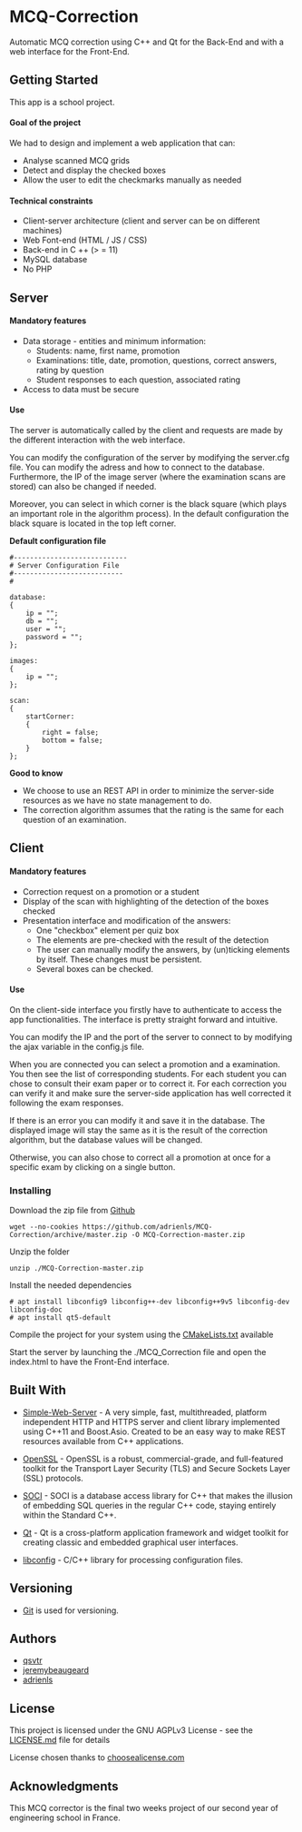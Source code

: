 # MCQ-Correction
Automatic MCQ correction using C++ and Qt for the Back-End and with a web interface for the Front-End.

## Getting Started
This app is a school project.

#### Goal of the project
We had to design and implement a web application that can:
* Analyse scanned MCQ grids
* Detect and display the checked boxes
* Allow the user to edit the checkmarks manually as needed

#### Technical constraints
* Client-server architecture (client and server can be on different machines)
* Web Font-end (HTML / JS / CSS)
* Back-end in C ++ (> = 11)
* MySQL database
* No PHP

## Server

#### Mandatory features
* Data storage - entities and minimum information:
  * Students: name, first name, promotion
  * Examinations: title, date, promotion, questions, correct answers, rating by question
  * Student responses to each question, associated rating
* Access to data must be secure

#### Use
The server is automatically called by the client and requests are made by the different interaction with the web interface.

You can modify the configuration of the server by modifying the server.cfg file.
You can modify the adress and how to connect to the database.
Furthermore, the IP of the image server (where the examination scans are stored) can also be changed if needed.

Moreover, you can select in which corner is the black square (which plays an important role in the algorithm process).
In the default configuration the black square is located in the top left corner.

**Default configuration file**
```
#----------------------------
# Server Configuration File
#---------------------------
#

database:
{
    ip = "";
    db = "";
    user = "";
    password = "";
};

images:
{
    ip = "";
};

scan:
{
    startCorner:
    {
        right = false;
        bottom = false;
    }
};
```

**Good to know**
* We choose to use an REST API in order to minimize the server-side resources as we have no state management to do.
* The correction algorithm assumes that the rating is the same for each question of an examination.

## Client

#### Mandatory features
* Correction request on a promotion or a student
* Display of the scan with highlighting of the detection of the boxes checked
* Presentation interface and modification of the answers:
  * One "checkbox" element per quiz box
  * The elements are pre-checked with the result of the detection
  * The user can manually modify the answers, by (un)ticking elements by itself. These changes must be persistent.
  * Several boxes can be checked.

#### Use
On the client-side interface you firstly have to authenticate to access the app functionalities.
The interface is pretty straight forward and intuitive.

You can modify the IP and the port of the server to connect to by modifying the ajax variable in the config.js file.

When you are connected you can select a promotion and a examination.
You then see the list of corresponding students.
For each student you can chose to consult their exam paper or to correct it.
For each correction you can verify it and make sure the server-side application has well corrected it following the exam responses.

If there is an error you can modify it and save it in the database.
The displayed image will stay the same as it is the result of the correction algorithm, but the database values will be changed.

Otherwise, you can also chose to correct all a promotion at once for a specific exam by clicking on a single button.

### Installing
Download the zip file from [Github](https://github.com/adrienls/MCQ-Correction)
```
wget --no-cookies https://github.com/adrienls/MCQ-Correction/archive/master.zip -O MCQ-Correction-master.zip
```

Unzip the folder
```
unzip ./MCQ-Correction-master.zip
```
Install the needed dependencies
```
# apt install libconfig9 libconfig++-dev libconfig++9v5 libconfig-dev libconfig-doc
# apt install qt5-default
```


Compile the project for your system using the [CMakeLists.txt](CMakeLists.txt) available

Start the server by launching the ./MCQ_Correction file and open the index.html to have the Front-End interface.

## Built With
* [Simple-Web-Server](https://gitlab.com/eidheim/Simple-Web-Server) - A very simple, fast, multithreaded, platform independent HTTP and HTTPS server and client library implemented using C++11 and Boost.Asio. Created to be an easy way to make REST resources available from C++ applications.

* [OpenSSL](https://www.openssl.org/) - OpenSSL is a robust, commercial-grade, and full-featured toolkit for the Transport Layer Security (TLS) and Secure Sockets Layer (SSL) protocols.

* [SOCI](https://github.com/SOCI/soci) - SOCI is a database access library for C++ that makes the illusion of embedding SQL queries in the regular C++ code, staying entirely within the Standard C++.

* [Qt](https://www.qt.io/) - Qt is a cross-platform application framework and widget toolkit for creating classic and embedded graphical user interfaces.

* [libconfig](https://hyperrealm.github.io/libconfig/) - C/C++ library for processing configuration files.

## Versioning
* [Git](https://git-scm.com/) is used for versioning.

## Authors
* [qsvtr](https://github.com/qsvtr)
* [jeremybeaugeard](https://github.com/jeremybeaugeard)
* [adrienls](https://github.com/adrienls)

## License
This project is licensed under the GNU AGPLv3 License - see the [LICENSE.md](LICENSE.md) file for details

License chosen thanks to [choosealicense.com](https://choosealicense.com/)

## Acknowledgments
This MCQ corrector is the final two weeks project of our second year of engineering school in France.